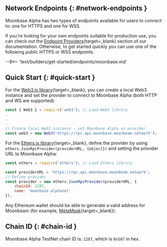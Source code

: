 ## Network Endpoints {: #network-endpoints }

Moonbase Alpha has two types of endpoints available for users to connect to: one for HTTPS and one for WSS.

If you're looking for your own endpoints suitable for production use, you can check out the [Endpoint Providers](/builders/get-started/endpoints/#endpoint-providers){target=_blank} section of our documentation. Otherwise, to get started quickly you can use one of the following public HTTPS or WSS endpoints.

--8<-- 'text/builders/get-started/endpoints/moonbase.md'

## Quick Start {: #quick-start }

For the [Web3.js library](/builders/build/eth-api/libraries/web3js){target=_blank}, you can create a local Web3 instance and set the provider to connect to Moonbase Alpha (both HTTP and WS are supported):

```js
const { Web3 } = require('web3'); // Load Web3 library
.
.
.
// Create local Web3 instance - set Moonbase Alpha as provider
const web3 = new Web3('https://rpc.api.moonbase.moonbeam.network'); 
```

For the [Ethers.js library](/builders/build/eth-api/libraries/ethersjs){target=_blank}, define the provider by using `ethers.JsonRpcProvider(providerURL, {object})` and setting the provider URL to Moonbase Alpha:

```js
const ethers = require('ethers'); // Load Ethers library

const providerURL = 'https://rpc.api.moonbase.moonbeam.network';
// Define provider
const provider = new ethers.JsonRpcProvider(providerURL, {
    chainId: 1287,
    name: 'moonbase-alphanet'
});
```

Any Ethereum wallet should be able to generate a valid address for Moonbeam (for example, [MetaMask](https://metamask.io/){target=_blank}).

## Chain ID {: #chain-id }

Moonbase Alpha TestNet chain ID is: `1287`, which is `0x507` in hex.
